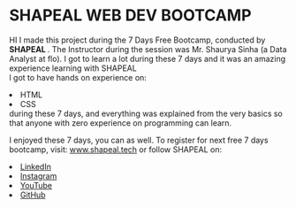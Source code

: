 # SHAPEAL WEB DEV BOOTCAMP
HI I made this project during the 7 Days Free Bootcamp, conducted by <b>SHAPEAL </b>. 
The Instructor during the session was Mr. Shaurya Sinha (a Data Analyst at flo). I got to learn a lot during these 7 days and it was an amazing experience learning with SHAPEAL <br>l got to have hands on experience on:
<li>HTML
<li>CSS
<br>during these 7 days, and everything was explained from the very basics so that anyone with zero experience on programming can learn.
  
I enjoyed these 7 days, you can as well. To register for next free 7 days bootcamp, visit: www.shapeal.tech or follow SHAPEAL on: 
<li><a href="https://in.linkedin.com/company/shapeat">LinkedIn</a>
<li><a href="https://www.instagram.com/shape.at/?hl=en">Instagram</a>
<li><a href="https://www.youtube.com/channel/UCTUVDITW9meuDXWcbmISPdA">YouTube</a>
<li><a href="https://github.com/shapeal">GitHub</a>

